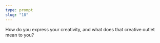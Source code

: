 ```yaml
---
type: prompt
slug: "18"
---
```


How do you express your creativity, and what does that creative outlet mean to you?
